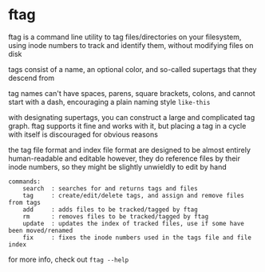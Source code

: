 # ftag

ftag is a command line utility to tag files/directories on your filesystem, using inode numbers to track and identify them, without modifying files on disk

tags consist of a name, an optional color, and so-called supertags that they descend from

tag names can't have spaces, parens, square brackets, colons, and cannot start with a dash, encouraging a plain naming style `like-this`

with designating supertags, you can construct a large and complicated tag graph. ftag supports it fine and works with it, but placing a tag in a cycle with itself is discouraged for obvious reasons

the tag file format and index file format are designed to be almost entirely human-readable and editable
however, they do reference files by their inode numbers, so they might be slightly unwieldly to edit by hand

```
commands:
    search  : searches for and returns tags and files
    tag     : create/edit/delete tags, and assign and remove files from tags
    add     : adds files to be tracked/tagged by ftag
    rm      : removes files to be tracked/tagged by ftag
    update  : updates the index of tracked files, use if some have been moved/renamed
    fix     : fixes the inode numbers used in the tags file and file index
```

for more info, check out `ftag --help`
